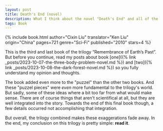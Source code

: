 ```yaml
---
layout: post
title: Death's End (novel)
description: What I think about the novel "Death's End" and all of the Rememberance of Earth's Past trilogy, known from the book "The Three-Body Problem"
tags: Book
---
```


{% include book.html author="Cixin Liu" translator="Ken Liu" origin="China" pages=721 genre="Sci-Fi" published="2010" stars=4 %}

This is the third and last book of the trilogy “Remembrance of Earth’s Past”. But before you continue, read my posts about book [one]({% link _posts/2023-10-07-the-three-body-problem-novel.md %}) and [two]({% link _posts/2023-10-08-the-dark-forest-novel.md %}) so you fully understand my opinion and thoughts.

The book added even more to the "puzzel" than the other two books. And these "puzzel pieces" were *even* more fundamental to the trilogy's world. But sadly, some of these ideas where a bit too far from what would make sense. There are of course things that aren't scientifical at all, but they are well integrated into the story. Towards the end of this final book though, a few details occurred not accomplishing that integration.

But overall, the trilogy combined makes these exaggerations fade away. In the end, my conclusion on this trilogy is pretty simple: **read it**.
